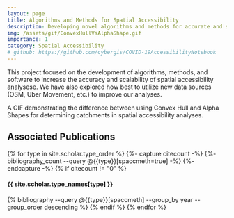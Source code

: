 ```yaml
---
layout: page
title: Algorithms and Methods for Spatial Accessibility
description: Developing novel algorithms and methods for accurate and scalable spatial accessibility analyses.
img: /assets/gif/ConvexHullVsAlphaShape.gif
importance: 1
category: Spatial Accessibility
# github: https://github.com/cybergis/COVID-19AccessibilityNotebook
---
```


This project focused on the development of algorithms, methods, and software to increase the accuracy and scalability of spatial accessibility analysese. We have also explored how best to utilize new data sources (OSM, Uber Movement, etc.) to improve our analyses.

<div class="row" style="text-align: center;">
    <div class="col-sm mt-3 mt-md-0">
        <img class="img-fluid rounded z-depth-1" src="{{ '/assets/gif/ConvexHullVsAlphaShape.gif' | relative_url }}" alt="" title="Convex Hull vs Alpha Shape for Catchments"/>
    </div>
</div>
<div class="caption">
    A GIF demonstrating the difference between using Convex Hull and Alpha Shapes for determining catchments in spatial accessibility analyses.
</div>

## Associated Publications

<div class="publications">
{% for type in site.scholar.type_order %}
  {%- capture citecount -%}
  {%- bibliography_count --query @{{type}}[spaccmeth=true] -%}
  {%- endcapture -%}
  {% if citecount != "0"  %}
    <h4>{{ site.scholar.type_names[type] }}</h4>
    {% bibliography --query @{{type}}[spaccmeth] --group_by year --group_order descending %}
  {% endif %}
{% endfor %}
</div>